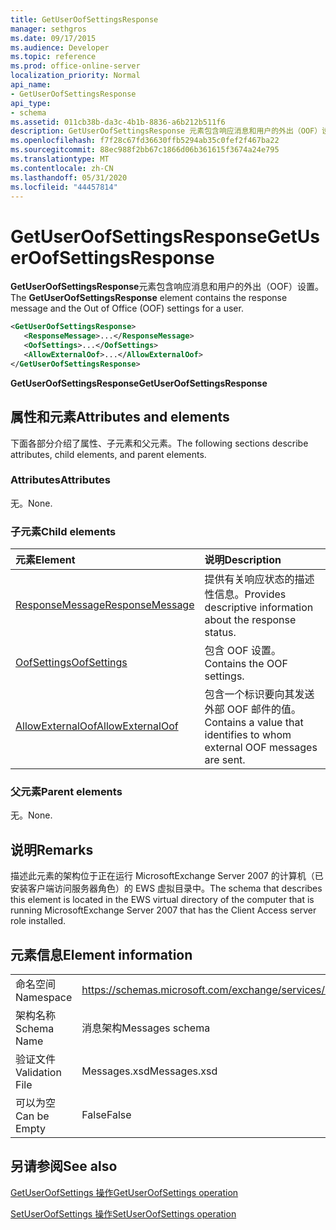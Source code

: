 ```yaml
---
title: GetUserOofSettingsResponse
manager: sethgros
ms.date: 09/17/2015
ms.audience: Developer
ms.topic: reference
ms.prod: office-online-server
localization_priority: Normal
api_name:
- GetUserOofSettingsResponse
api_type:
- schema
ms.assetid: 011cb38b-da3c-4b1b-8836-a6b212b511f6
description: GetUserOofSettingsResponse 元素包含响应消息和用户的外出（OOF）设置。
ms.openlocfilehash: f7f28c67fd36630ffb5294ab35c0fef2f467ba22
ms.sourcegitcommit: 88ec988f2bb67c1866d06b361615f3674a24e795
ms.translationtype: MT
ms.contentlocale: zh-CN
ms.lasthandoff: 05/31/2020
ms.locfileid: "44457814"
---
```

# <a name="getuseroofsettingsresponse"></a><span data-ttu-id="874df-103">GetUserOofSettingsResponse</span><span class="sxs-lookup"><span data-stu-id="874df-103">GetUserOofSettingsResponse</span></span>

<span data-ttu-id="874df-104">**GetUserOofSettingsResponse**元素包含响应消息和用户的外出（OOF）设置。</span><span class="sxs-lookup"><span data-stu-id="874df-104">The **GetUserOofSettingsResponse** element contains the response message and the Out of Office (OOF) settings for a user.</span></span> 
  
```xml
<GetUserOofSettingsResponse>
   <ResponseMessage>...</ResponseMessage>
   <OofSettings>...</OofSettings>
   <AllowExternalOof>...</AllowExternalOof>
</GetUserOofSettingsResponse>
```

 <span data-ttu-id="874df-105">**GetUserOofSettingsResponse**</span><span class="sxs-lookup"><span data-stu-id="874df-105">**GetUserOofSettingsResponse**</span></span>
## <a name="attributes-and-elements"></a><span data-ttu-id="874df-106">属性和元素</span><span class="sxs-lookup"><span data-stu-id="874df-106">Attributes and elements</span></span>

<span data-ttu-id="874df-107">下面各部分介绍了属性、子元素和父元素。</span><span class="sxs-lookup"><span data-stu-id="874df-107">The following sections describe attributes, child elements, and parent elements.</span></span>
  
### <a name="attributes"></a><span data-ttu-id="874df-108">Attributes</span><span class="sxs-lookup"><span data-stu-id="874df-108">Attributes</span></span>

<span data-ttu-id="874df-109">无。</span><span class="sxs-lookup"><span data-stu-id="874df-109">None.</span></span>
  
### <a name="child-elements"></a><span data-ttu-id="874df-110">子元素</span><span class="sxs-lookup"><span data-stu-id="874df-110">Child elements</span></span>

|<span data-ttu-id="874df-111">**元素**</span><span class="sxs-lookup"><span data-stu-id="874df-111">**Element**</span></span>|<span data-ttu-id="874df-112">**说明**</span><span class="sxs-lookup"><span data-stu-id="874df-112">**Description**</span></span>|
|:-----|:-----|
|[<span data-ttu-id="874df-113">ResponseMessage</span><span class="sxs-lookup"><span data-stu-id="874df-113">ResponseMessage</span></span>](responsemessage.md) <br/> |<span data-ttu-id="874df-114">提供有关响应状态的描述性信息。</span><span class="sxs-lookup"><span data-stu-id="874df-114">Provides descriptive information about the response status.</span></span>  <br/> |
|[<span data-ttu-id="874df-115">OofSettings</span><span class="sxs-lookup"><span data-stu-id="874df-115">OofSettings</span></span>](oofsettings.md) <br/> |<span data-ttu-id="874df-116">包含 OOF 设置。</span><span class="sxs-lookup"><span data-stu-id="874df-116">Contains the OOF settings.</span></span>  <br/> |
|[<span data-ttu-id="874df-117">AllowExternalOof</span><span class="sxs-lookup"><span data-stu-id="874df-117">AllowExternalOof</span></span>](allowexternaloof.md) <br/> |<span data-ttu-id="874df-118">包含一个标识要向其发送外部 OOF 邮件的值。</span><span class="sxs-lookup"><span data-stu-id="874df-118">Contains a value that identifies to whom external OOF messages are sent.</span></span>  <br/> |
   
### <a name="parent-elements"></a><span data-ttu-id="874df-119">父元素</span><span class="sxs-lookup"><span data-stu-id="874df-119">Parent elements</span></span>

<span data-ttu-id="874df-120">无。</span><span class="sxs-lookup"><span data-stu-id="874df-120">None.</span></span>
  
## <a name="remarks"></a><span data-ttu-id="874df-121">说明</span><span class="sxs-lookup"><span data-stu-id="874df-121">Remarks</span></span>

<span data-ttu-id="874df-122">描述此元素的架构位于正在运行 MicrosoftExchange Server 2007 的计算机（已安装客户端访问服务器角色）的 EWS 虚拟目录中。</span><span class="sxs-lookup"><span data-stu-id="874df-122">The schema that describes this element is located in the EWS virtual directory of the computer that is running MicrosoftExchange Server 2007 that has the Client Access server role installed.</span></span>
  
## <a name="element-information"></a><span data-ttu-id="874df-123">元素信息</span><span class="sxs-lookup"><span data-stu-id="874df-123">Element information</span></span>

|||
|:-----|:-----|
|<span data-ttu-id="874df-124">命名空间</span><span class="sxs-lookup"><span data-stu-id="874df-124">Namespace</span></span>  <br/> |https://schemas.microsoft.com/exchange/services/2006/messages  <br/> |
|<span data-ttu-id="874df-125">架构名称</span><span class="sxs-lookup"><span data-stu-id="874df-125">Schema Name</span></span>  <br/> |<span data-ttu-id="874df-126">消息架构</span><span class="sxs-lookup"><span data-stu-id="874df-126">Messages schema</span></span>  <br/> |
|<span data-ttu-id="874df-127">验证文件</span><span class="sxs-lookup"><span data-stu-id="874df-127">Validation File</span></span>  <br/> |<span data-ttu-id="874df-128">Messages.xsd</span><span class="sxs-lookup"><span data-stu-id="874df-128">Messages.xsd</span></span>  <br/> |
|<span data-ttu-id="874df-129">可以为空</span><span class="sxs-lookup"><span data-stu-id="874df-129">Can be Empty</span></span>  <br/> |<span data-ttu-id="874df-130">False</span><span class="sxs-lookup"><span data-stu-id="874df-130">False</span></span>  <br/> |
   
## <a name="see-also"></a><span data-ttu-id="874df-131">另请参阅</span><span class="sxs-lookup"><span data-stu-id="874df-131">See also</span></span>



[<span data-ttu-id="874df-132">GetUserOofSettings 操作</span><span class="sxs-lookup"><span data-stu-id="874df-132">GetUserOofSettings operation</span></span>](getuseroofsettings-operation.md)
  
[<span data-ttu-id="874df-133">SetUserOofSettings 操作</span><span class="sxs-lookup"><span data-stu-id="874df-133">SetUserOofSettings operation</span></span>](setuseroofsettings-operation.md)

